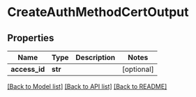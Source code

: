 # CreateAuthMethodCertOutput

## Properties
Name | Type | Description | Notes
------------ | ------------- | ------------- | -------------
**access_id** | **str** |  | [optional] 

[[Back to Model list]](../README.md#documentation-for-models) [[Back to API list]](../README.md#documentation-for-api-endpoints) [[Back to README]](../README.md)


